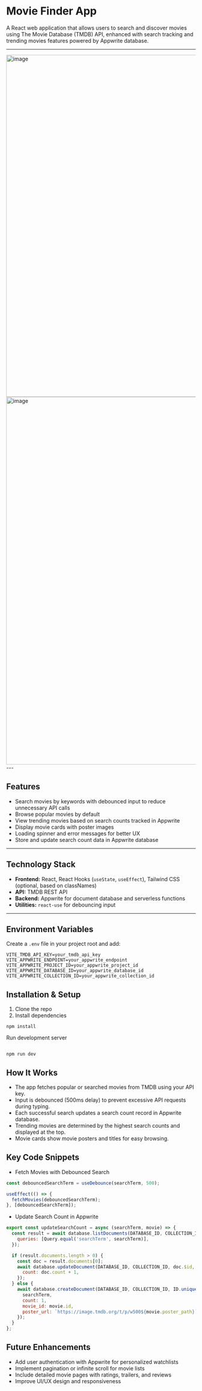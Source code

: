 # Movie Finder App

A React web application that allows users to search and discover movies using The Movie Database (TMDB) API, enhanced with search tracking and trending movies features powered by Appwrite database.


---
<img width="1919" height="906" alt="image" src="https://github.com/user-attachments/assets/0856693d-5f32-464c-b2fb-57588c102d24" />
<img width="1919" height="974" alt="image" src="https://github.com/user-attachments/assets/7e619820-7e87-4bdb-b9e7-c40424cf6c6e" />
---

## Features

- Search movies by keywords with debounced input to reduce unnecessary API calls
- Browse popular movies by default
- View trending movies based on search counts tracked in Appwrite
- Display movie cards with poster images
- Loading spinner and error messages for better UX
- Store and update search count data in Appwrite database

---

## Technology Stack

- **Frontend:** React, React Hooks (`useState`, `useEffect`), Tailwind CSS (optional, based on classNames)
- **API:** TMDB REST API
- **Backend:** Appwrite for document database and serverless functions
- **Utilities:** `react-use` for debouncing input

---

## Environment Variables

Create a `.env` file in your project root and add:

```env
VITE_TMDB_API_KEY=your_tmdb_api_key
VITE_APPWRITE_ENDPOINT=your_appwrite_endpoint
VITE_APPWRITE_PROJECT_ID=your_appwrite_project_id
VITE_APPWRITE_DATABASE_ID=your_appwrite_database_id
VITE_APPWRITE_COLLECTION_ID=your_appwrite_collection_id
```

## Installation & Setup
1. Clone the repo
2. Install dependencies
```
npm install
```
Run development server
```

npm run dev
```

## How It Works
- The app fetches popular or searched movies from TMDB using your API key.
- Input is debounced (500ms delay) to prevent excessive API requests during typing.
- Each successful search updates a search count record in Appwrite database.
- Trending movies are determined by the highest search counts and displayed at the top.
- Movie cards show movie posters and titles for easy browsing.

## Key Code Snippets
- Fetch Movies with Debounced Search
```javascript
const debouncedSearchTerm = useDebounce(searchTerm, 500);

useEffect(() => {
  fetchMovies(debouncedSearchTerm);
}, [debouncedSearchTerm]);
```

- Update Search Count in Appwrite
```javascript
export const updateSearchCount = async (searchTerm, movie) => {
  const result = await database.listDocuments(DATABASE_ID, COLLECTION_ID, {
    queries: [Query.equal('searchTerm', searchTerm)],
  });

  if (result.documents.length > 0) {
    const doc = result.documents[0];
    await database.updateDocument(DATABASE_ID, COLLECTION_ID, doc.$id, {
      count: doc.count + 1,
    });
  } else {
    await database.createDocument(DATABASE_ID, COLLECTION_ID, ID.unique(), {
      searchTerm,
      count: 1,
      movie_id: movie.id,
      poster_url: `https://image.tmdb.org/t/p/w500${movie.poster_path}`,
    });
  }
};
```
## Future Enhancements
- Add user authentication with Appwrite for personalized watchlists
- Implement pagination or infinite scroll for movie lists
- Include detailed movie pages with ratings, trailers, and reviews
- Improve UI/UX design and responsiveness
